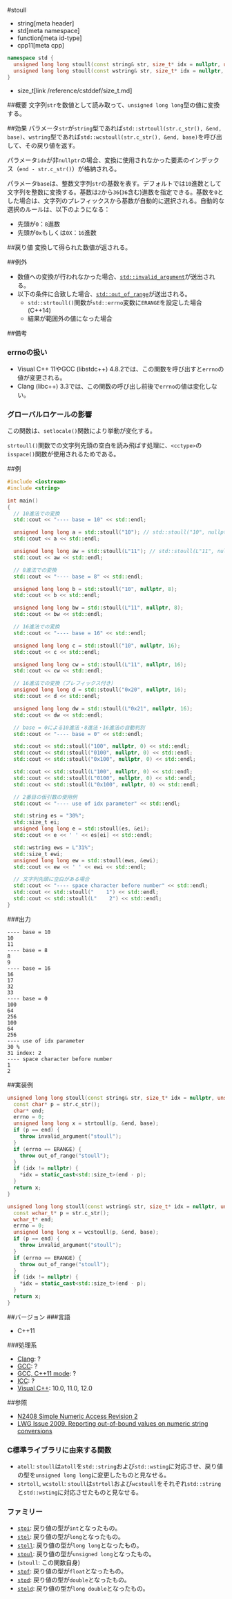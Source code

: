 #stoull
* string[meta header]
* std[meta namespace]
* function[meta id-type]
* cpp11[meta cpp]

```cpp
namespace std {
  unsigned long long stoull(const string& str, size_t* idx = nullptr, unsigned long long base = 10);
  unsigned long long stoull(const wstring& str, size_t* idx = nullptr, unsigned long long base = 10);
}
```
* size_t[link /reference/cstddef/size_t.md]

##概要
文字列`str`を数値として読み取って、`unsigned long long`型の値に変換する。


##効果
パラメータ`str`が`string`型であれば`std::strtoull(str.c_str(), &end, base)`、`wstring`型であれば`std::wcstoull(str.c_str(), &end, base)`を呼び出して、その戻り値を返す。

パラメータ`idx`が非`nullptr`の場合、変換に使用されなかった要素のインデックス（`end - str.c_str()`）が格納される。

パラメータ`base`は、整数文字列`str`の基数を表す。デフォルトでは`10`進数として文字列を整数に変換する。基数は`2`から`36`(`36`含む)進数を指定できる。基数を`0`とした場合は、文字列のプレフィックスから基数が自動的に選択される。自動的な選択のルールは、以下のようになる：

- 先頭が`0`：`8`進数
- 先頭が`0x`もしくは`0X`：`16`進数


##戻り値
変換して得られた数値が返される。


##例外
- 数値への変換が行われなかった場合、[`std::invalid_argument`](/reference/stdexcept.md)が送出される。
- 以下の条件に合致した場合、[`std::out_of_range`](/reference/stdexcept.md)が送出される。
    - `std::strtoull()`関数が`std::errno`変数に`ERANGE`を設定した場合 (C++14)
    - 結果が範囲外の値になった場合


##備考
### errnoの扱い
- Visual C++ 11やGCC (libstdc++) 4.8.2では、この関数を呼び出すと`errno`の値が変更される。
- Clang (libc++) 3.3では、この関数の呼び出し前後で`errno`の値は変化しない。

### グローバルロケールの影響
この関数は、`setlocale()`関数により挙動が変化する。

`strtoull()`関数での文字列先頭の空白を読み飛ばす処理に、`<cctype>`の`isspace()`関数が使用されるためである。


##例
```cpp
#include <iostream>
#include <string>

int main()
{
  // 10進法での変換
  std::cout << "---- base = 10" << std::endl;

  unsigned long long a = std::stoull("10"); // std::stoull("10", nullptr, 10);
  std::cout << a << std::endl;

  unsigned long long aw = std::stoull(L"11"); // std::stoull(L"11", nullptr, 10);
  std::cout << aw << std::endl;

  // 8進法での変換
  std::cout << "---- base = 8" << std::endl;

  unsigned long long b = std::stoull("10", nullptr, 8);
  std::cout << b << std::endl;

  unsigned long long bw = std::stoull(L"11", nullptr, 8);
  std::cout << bw << std::endl;

  // 16進法での変換
  std::cout << "---- base = 16" << std::endl;

  unsigned long long c = std::stoull("10", nullptr, 16);
  std::cout << c << std::endl;

  unsigned long long cw = std::stoull(L"11", nullptr, 16);
  std::cout << cw << std::endl;

  // 16進法での変換（プレフィックス付き）
  unsigned long long d = std::stoull("0x20", nullptr, 16);
  std::cout << d << std::endl;

  unsigned long long dw = std::stoull(L"0x21", nullptr, 16);
  std::cout << dw << std::endl;

  // base = 0による10進法・8進法・16進法の自動判別
  std::cout << "---- base = 0" << std::endl;

  std::cout << std::stoull("100", nullptr, 0) << std::endl;
  std::cout << std::stoull("0100", nullptr, 0) << std::endl;
  std::cout << std::stoull("0x100", nullptr, 0) << std::endl;

  std::cout << std::stoull(L"100", nullptr, 0) << std::endl;
  std::cout << std::stoull(L"0100", nullptr, 0) << std::endl;
  std::cout << std::stoull(L"0x100", nullptr, 0) << std::endl;

  // 2番目の仮引数の使用例
  std::cout << "---- use of idx parameter" << std::endl;

  std::string es = "30%";
  std::size_t ei;
  unsigned long long e = std::stoull(es, &ei);
  std::cout << e << ' ' << es[ei] << std::endl;

  std::wstring ews = L"31%";
  std::size_t ewi;
  unsigned long long ew = std::stoull(ews, &ewi);
  std::cout << ew << ' ' << ewi << std::endl;

  // 文字列先頭に空白がある場合
  std::cout << "---- space character before number" << std::endl;
  std::cout << std::stoull("    1") << std::endl;
  std::cout << std::stoull(L"    2") << std::endl;
}
```

###出力
```
---- base = 10
10
11
---- base = 8
8
9
---- base = 16
16
17
32
33
---- base = 0
100
64
256
100
64
256
---- use of idx parameter
30 %
31 index: 2
---- space character before number
1
2
```

##実装例
```cpp
unsigned long long stoull(const string& str, size_t* idx = nullptr, unsigned long long base = 10) {
  const char* p = str.c_str();
  char* end;
  errno = 0;
  unsigned long long x = strtoull(p, &end, base);
  if (p == end) {
    throw invalid_argument("stoull");
  }
  if (errno == ERANGE) {
    throw out_of_range("stoull");
  }
  if (idx != nullptr) {
    *idx = static_cast<std::size_t>(end - p);
  }
  return x;
}

unsigned long long stoull(const wstring& str, size_t* idx = nullptr, unsigned long long base = 10) {
  const wchar_t* p = str.c_str();
  wchar_t* end;
  errno = 0;
  unsigned long long x = wcstoull(p, &end, base);
  if (p == end) {
    throw invalid_argument("stoull");
  }
  if (errno == ERANGE) {
    throw out_of_range("stoull");
  }
  if (idx != nullptr) {
    *idx = static_cast<std::size_t>(end - p);
  }
  return x;
}
```

##バージョン
###言語
- C++11

###処理系
- [Clang](/implementation.md#clang): ?
- [GCC](/implementation.md#gcc): ?
- [GCC, C++11 mode](/implementation.md#gcc): ?
- [ICC](/implementation.md#icc): ?
- [Visual C++](/implementation.md#visual_cpp): 10.0, 11.0, 12.0

##参照
- [N2408 Simple Numeric Access Revision 2](http://www.open-std.org/jtc1/sc22/wg21/docs/papers/2007/n2408.html)
- [LWG Issue 2009. Reporting out-of-bound values on numeric string conversions](http://www.open-std.org/jtc1/sc22/wg21/docs/lwg-defects.html#2009)

### C標準ライブラリに由来する関数
- `atoll`: `stoull`は`atoll`を`std::string`および`std::wsting`に対応させ、戻り値の型を`unsigned long long`に変更したものと見なせる。
- `strtoll`, `wcstoll`: `stoull`は`strtoll`および`wcstoull`をそれぞれ`std::string`と`std::wsting`に対応させたものと見なせる。

### ファミリー
- [`stoi`](./stoi.md): 戻り値の型が`int`となったもの。
- [`stol`](./stol.md): 戻り値の型が`long`となったもの。
- [`stoll`](./stoll.md): 戻り値の型が`long long`となったもの。
- [`stoul`](./stoul.md): 戻り値の型が`unsigned long`となったもの。
- (`stoull`: この関数自身)
- [`stof`](./stof.md): 戻り値の型が`float`となったもの。
- [`stod`](./stod.md): 戻り値の型が`double`となったもの。
- [`stold`](./stold.md): 戻り値の型が`long double`となったもの。

